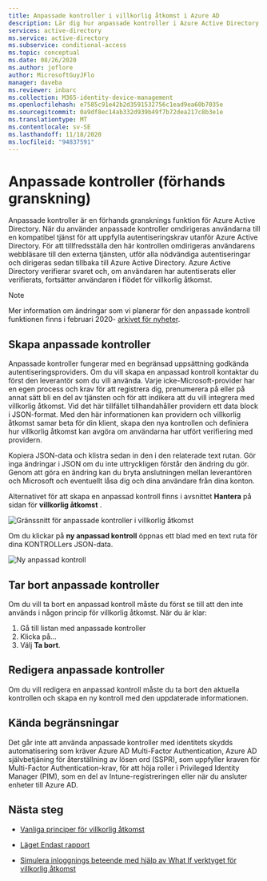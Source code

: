 ```yaml
---
title: Anpassade kontroller i villkorlig åtkomst i Azure AD
description: Lär dig hur anpassade kontroller i Azure Active Directory villkorlig åtkomst fungerar.
services: active-directory
ms.service: active-directory
ms.subservice: conditional-access
ms.topic: conceptual
ms.date: 08/26/2020
ms.author: joflore
author: MicrosoftGuyJFlo
manager: daveba
ms.reviewer: inbarc
ms.collection: M365-identity-device-management
ms.openlocfilehash: e7585c91e42b2d3591532756c1ead9ea60b7035e
ms.sourcegitcommit: 0a9df8ec14ab332d939b49f7b72dea217c8b3e1e
ms.translationtype: MT
ms.contentlocale: sv-SE
ms.lasthandoff: 11/18/2020
ms.locfileid: "94837591"
---
```

# <a name="custom-controls-preview"></a>Anpassade kontroller (förhands granskning)

Anpassade kontroller är en förhands gransknings funktion för Azure Active Directory. När du använder anpassade kontroller omdirigeras användarna till en kompatibel tjänst för att uppfylla autentiseringskrav utanför Azure Active Directory. För att tillfredsställa den här kontrollen omdirigeras användarens webbläsare till den externa tjänsten, utför alla nödvändiga autentiseringar och dirigeras sedan tillbaka till Azure Active Directory. Azure Active Directory verifierar svaret och, om användaren har autentiserats eller verifierats, fortsätter användaren i flödet för villkorlig åtkomst.

> [!NOTE]
> Mer information om ändringar som vi planerar för den anpassade kontroll funktionen finns i februari 2020- [arkivet för nyheter](../fundamentals/whats-new-archive.md#upcoming-changes-to-custom-controls).

## <a name="creating-custom-controls"></a>Skapa anpassade kontroller

Anpassade kontroller fungerar med en begränsad uppsättning godkända autentiseringsproviders. Om du vill skapa en anpassad kontroll kontaktar du först den leverantör som du vill använda. Varje icke-Microsoft-provider har en egen process och krav för att registrera dig, prenumerera på eller på annat sätt bli en del av tjänsten och för att indikera att du vill integrera med villkorlig åtkomst. Vid det här tillfället tillhandahåller providern ett data block i JSON-format. Med den här informationen kan providern och villkorlig åtkomst samar beta för din klient, skapa den nya kontrollen och definiera hur villkorlig åtkomst kan avgöra om användarna har utfört verifiering med providern.

Kopiera JSON-data och klistra sedan in den i den relaterade text rutan. Gör inga ändringar i JSON om du inte uttryckligen förstår den ändring du gör. Genom att göra en ändring kan du bryta anslutningen mellan leverantören och Microsoft och eventuellt låsa dig och dina användare från dina konton.

Alternativet för att skapa en anpassad kontroll finns i avsnittet **Hantera** på sidan för **villkorlig åtkomst** .

![Gränssnitt för anpassade kontroller i villkorlig åtkomst](./media/controls/custom-controls-conditional-access.png)

Om du klickar på **ny anpassad kontroll** öppnas ett blad med en text ruta för dina KONTROLLers JSON-data.  

![Ny anpassad kontroll](./media/controls/new-custom-controls-conditional-access.png)

## <a name="deleting-custom-controls"></a>Tar bort anpassade kontroller

Om du vill ta bort en anpassad kontroll måste du först se till att den inte används i någon princip för villkorlig åtkomst. När du är klar:

1. Gå till listan med anpassade kontroller
1. Klicka på...  
1. Välj **Ta bort**.

## <a name="editing-custom-controls"></a>Redigera anpassade kontroller

Om du vill redigera en anpassad kontroll måste du ta bort den aktuella kontrollen och skapa en ny kontroll med den uppdaterade informationen.

## <a name="known-limitations"></a>Kända begränsningar

Det går inte att använda anpassade kontroller med identitets skydds automatisering som kräver Azure AD Multi-Factor Authentication, Azure AD självbetjäning för återställning av lösen ord (SSPR), som uppfyller kraven för Multi-Factor Authentication-krav, för att höja roller i Privileged Identity Manager (PIM), som en del av Intune-registreringen eller när du ansluter enheter till Azure AD.

## <a name="next-steps"></a>Nästa steg

- [Vanliga principer för villkorlig åtkomst](concept-conditional-access-policy-common.md)

- [Läget Endast rapport](concept-conditional-access-report-only.md)

- [Simulera inloggnings beteende med hjälp av What If verktyget för villkorlig åtkomst](troubleshoot-conditional-access-what-if.md)
